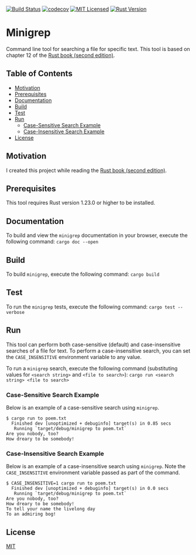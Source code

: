 [![Build Status](https://travis-ci.org/jeremy-miller/minigrep.svg?branch=master)](https://travis-ci.org/jeremy-miller/minigrep)
[![codecov](https://codecov.io/gh/jeremy-miller/minigrep/branch/master/graph/badge.svg)](https://codecov.io/gh/jeremy-miller/minigrep)
[![MIT Licensed](https://img.shields.io/badge/license-MIT-blue.svg)](https://github.com/jeremy-miller/minigrep/blob/master/LICENSE)
[![Rust Version](https://img.shields.io/badge/Rust-1.23.0-blue.svg)]()

# Minigrep
Command line tool for searching a file for specific text.
This tool is based on chapter 12 of the
[Rust book (second edition)](https://doc.rust-lang.org/book/second-edition/ch12-00-an-io-project.html).

## Table of Contents
- [Motivation](#motivation)
- [Prerequisites](#prerequisites)
- [Documentation](#documentation)
- [Build](#build)
- [Test](#test)
- [Run](#run)
    - [Case-Sensitive Search Example](#case-sensitive-search-example)
    - [Case-Insensitive Search Example](#case-insensitive-search-example)
- [License](#license)

## Motivation
I created this project while reading the [Rust book (second edition)](https://doc.rust-lang.org/book/second-edition/).

## Prerequisites
This tool requires Rust version 1.23.0 or higher to be installed.

## Documentation
To build and view the `minigrep` documentation in your browser, execute the following command:
```cargo doc --open```

## Build
To build `minigrep`, execute the following command:
```cargo build```

## Test
To run the `minigrep` tests, execute the following command:
```cargo test --verbose```

## Run
This tool can perform both case-sensitive (default) and case-insensitive searches of a file for text.
To perform a case-insensitive search, you can set the `CASE_INSENSITIVE` environment variable to any value.

To run a `minigrep` search, execute the following command (substituting values for `<search string>` and `<file to search>`):
```cargo run <search string> <file to search>```

### Case-Sensitive Search Example
Below is an example of a case-sensitive search using `minigrep`.
```
$ cargo run to poem.txt
  Finished dev [unoptimized + debuginfo] target(s) in 0.85 secs
   Running `target/debug/minigrep to poem.txt`
Are you nobody, too?
How dreary to be somebody!
```

### Case-Insensitive Search Example
Below is an example of a case-insensitive search using `minigrep`.
Note the `CASE_INSENSITIVE` environment variable passed as part of the command.
```
$ CASE_INSENSITIVE=1 cargo run to poem.txt 
  Finished dev [unoptimized + debuginfo] target(s) in 0.0 secs
   Running `target/debug/minigrep to poem.txt`
Are you nobody, too?
How dreary to be somebody!
To tell your name the livelong day
To an admiring bog!
```

## License
[MIT](https://github.com/jeremy-miller/minigrep/blob/master/LICENSE)
